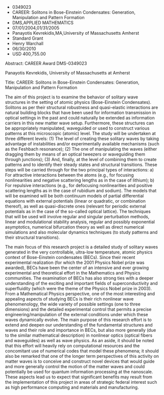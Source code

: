 
* 0349023
* CAREER: Solitons in Bose-Einstein Condensates: Generation, Manipulation and Pattern Formation
* DMS,APPLIED MATHEMATICS
* 07/01/2004,01/31/2005
* Panayotis Kevrekidis,MA,University of Massachusetts Amherst
* Standard Grant
* Henry Warchall
* 06/30/2010
* USD 400,755.00

Abstract: CAREER Award DMS-0349023

Panayotis Kevrekidis, University of Massachusetts at Amherst

Title: CAREER: Solitons in Bose-Einstein Condensates: Generation, Manipulation
and Pattern Formation

The aim of this project is to examine the behavior of solitary wave structures
in the setting of atomic physics (Bose-Einstein Condensates). Solitons as per
their structural robustness and quasi-elastic interactions are natural building
blocks that have been used for information transmission in optical settings in
the past and could naturally be extended as information carriers in this new
matter wave setup. Furthermore, these structures can be appropriately
manipulated, waveguided or used to construct various patterns at this
microscopic (atomic) level. The study will be undertaken at three different
levels: (1) The level of creating these solitary waves by taking advantage of
instabilities and/or experimentally available mechanisms (such as the Feshbach
resonance); (2) The one of manipulating the waves (either dragging them by means
of an optical tweezers or waveguiding them through junctions); (3) And, finally,
at the level of combining them to create patterns and to identify their steady
states and structural transitions. These steps will be carried through for the
two principal types of interactions: a) For attractive interactions between the
atoms (e.g., for focusing nonlinearities and negative scattering lengths as in
the case of lithium); b) For repulsive interactions (e.g., for defocusing
nonlinearities and positive scattering lengths as in the case of rubidium and
sodium). The models that will be examined will be both continuum models of
partial differential equations with external potentials (linear or quadratic, or
combination thereof), as well as quasi-discrete ones (relevant for periodic
external potentials as in the case of the so-called optical lattice). The
techniques that will be used will involve regular and singular perturbation
methods, linear and modulational stability analysis, regular and possibly
exponential asymptotics, numerical bifurcation theory as well as direct
numerical simulations and also molecular dynamics techniques (to study patterns
and their structural transitions).

The main focus of this research project is a detailed study of solitary waves
generated in the very controllable, ultra-low temperature, atomic physics
context of Bose-Einstein condensates (BECs). Since their recent experimental
realization (for which the 2001 Physics Nobel prize was awarded), BECs have been
the center of an intensive and ever growing experimental and theoretical effort
in the Mathematics and Physics communities. The examination of BECs has also
strong ties with a deeper understanding of the exciting and important fields of
superconductivity and superfluidity (which were the theme of the Physics Nobel
prize in 2003). From a Mathematical Physics perspective, one of the most
interesting and appealing aspects of studying BECs is their rich nonlinear wave
phenomenology, the wide variety of possible settings (one to three dimensions)
and the detailed experimental control that permits a precise
engineering/manipulation of the external conditions under which these waves
dynamically evolve. The main purpose of this research effort is to extend and
deepen our understanding of the fundamental structures and waves and their role
and importance in BECs, but also more generally (due to the similar mathematical
description) in nonlinear optics (optical fibers and waveguides) as well as wave
physics. As an aside, it should be noted that this effort will heavily rely on
computational resources and the concomitant use of numerical codes that model
these phenomena; it should also be remarked that one of the longer term
perspectives of this activity on matter waves is to conceive and construct novel
devices that would guide and more generally control the motion of the matter
waves and could potentially be used for quantum information processing at the
nanoscale. These aspects lead us to expect that significant benefits may result
from the implementation of this project in areas of strategic federal interest
such as high performance computing and materials and manufacturing.



